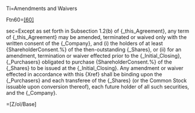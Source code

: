 Ti=Amendments and Waivers

Ftn60=<a href="#_ftn60" name="_ftnref" title="">[60]</a>

sec=Except as set forth in Subsection 1.2(b) of {_this_Agreement}, any term of {_this_Agreement} may be amended, terminated or waived only with the written consent of the {_Company}, and (i) the holders of at least {ShareholderConsent.%} of the then-outstanding {_Shares}, or (ii) for an amendment, termination or waiver effected prior to the {_Initial_Closing}, {_Purchasers} obligated to purchase {ShareholderConsent.%} of the {_Shares} to be issued at the {_Initial_Closing}. Any amendment or waiver effected in accordance with this {Xref} shall be binding upon the {_Purchasers} and each transferee of the {_Shares} (or the Common Stock issuable upon conversion thereof), each future holder of all such securities, and the {_Company}.

=[Z/ol/Base]
